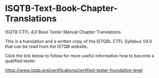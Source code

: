 # ISQTB-Text-Book-Chapter-Translations
ISQTB CTFL 4.0 Base Tester Manual Chapter Translations

This is a translation and a written copy of the ISTQBL CTFL Syllabus V4.0 that can be read from the ISTQB website.

Click the link below to follow for more useful information how to become a qualified tester.

https://www.istqb.org/certifications/certified-tester-foundation-level